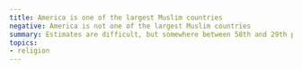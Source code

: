 ```yaml
---
title: America is one of the largest Muslim countries
negative: America is not one of the largest Muslim countries
summary: Estimates are difficult, but somewhere between 58th and 29th place.
topics:
- religion
---
```

